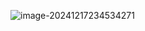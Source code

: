 ![image-20241217234534271](https://luckly007.oss-cn-beijing.aliyuncs.com/uPic/image-20241217234534271.png)